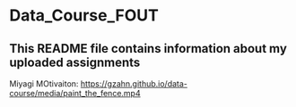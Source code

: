 # Data_Course_FOUT
## This README file contains information about my uploaded assignments
Miyagi MOtivaiton: https://gzahn.github.io/data-course/media/paint_the_fence.mp4